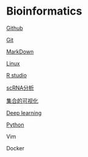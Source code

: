 # Bioinformatics

[Github](Bioinformatics%203233cbf07af44b27ac040757f2d676b6/Github%208ba4cb4344a14c8d932c6b8665a5cc96.md)

[Git](Bioinformatics%203233cbf07af44b27ac040757f2d676b6/Git%2098aa66b6b8c3480a9c484ba3383b274a.md)

[MarkDown](Bioinformatics%203233cbf07af44b27ac040757f2d676b6/MarkDown%2026d60ae7c1e9466986f73b2b539b4258.md)

[Linux](Bioinformatics%203233cbf07af44b27ac040757f2d676b6/Linux%20f5e8242236994bad86dfd090d1735265.md)

[R studio](Bioinformatics%203233cbf07af44b27ac040757f2d676b6/R%20studio%20b0c60447de5b4ea687165368c81be553.md)

[scRNA分析](Bioinformatics%203233cbf07af44b27ac040757f2d676b6/scRNA%E5%88%86%E6%9E%90%2066a78e4584cd4348b78e4dc41ef13795.md)

[集合的可视化](Bioinformatics%203233cbf07af44b27ac040757f2d676b6/%E9%9B%86%E5%90%88%E7%9A%84%E5%8F%AF%E8%A7%86%E5%8C%96%2048421df9d3b74b1c86322b90e6f2be93.md)

[Deep learning](Bioinformatics%203233cbf07af44b27ac040757f2d676b6/Deep%20learning%20698c79ed52d445c1b6585637e2e025ee.md)

[Python](Bioinformatics%203233cbf07af44b27ac040757f2d676b6/Python%20f15a5e93e2e9483d81717eda1973ca34.md)

Vim

Docker